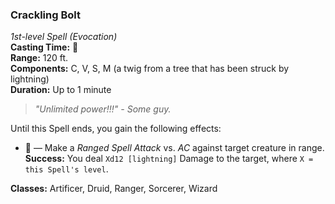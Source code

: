 ### Crackling Bolt
*1st-level Spell (Evocation)*  
**Casting Time:** 🔵  
**Range:** 120 ft.  
**Components:** C, V, S, M (a twig from a tree that has been struck by lightning)  
**Duration:** Up to 1 minute  

> *"Unlimited power!!!" - Some guy.*

Until this Spell ends, you gain the following effects:
* 🔷 — Make a *Ranged Spell Attack* vs. *AC* against target creature in range. **Success:** You deal `Xd12 [lightning]` Damage to the target, where `X = this Spell's level`.

**Classes:** Artificer, Druid, Ranger, Sorcerer, Wizard
